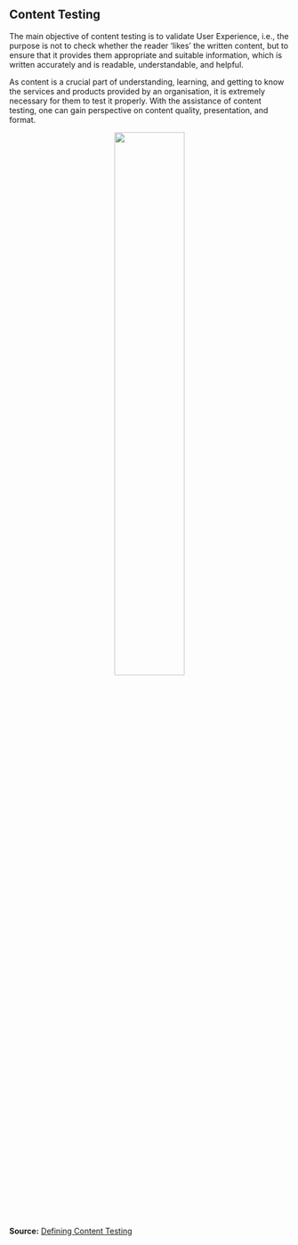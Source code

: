 ## Content Testing

The main objective of content testing is to validate User Experience, i.e., the purpose is not to check whether the reader ‘likes’ the written content, but to ensure that it provides them appropriate and suitable information, which is written accurately and is readable, understandable, and helpful.

As content is a crucial part of understanding, learning, and getting to know the services and products provided by an organisation, it is extremely necessary for them to test it properly. With the assistance of content testing, one can gain perspective on content quality, presentation, and format.

<div align="center"> 
<img width="50%" height="50%" src="https://github.com/ikostan/ParaBankSeleniumAutomation/blob/master/images/Content%20Testing.png" hspace="10">
</div>

**Source:** [Defining Content Testing](http://www.professionalqa.com/content-testing)